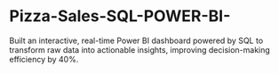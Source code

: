 # Pizza-Sales-SQL-POWER-BI-
Built an interactive, real-time Power BI dashboard powered by SQL to transform raw data into actionable insights, improving decision-making efficiency by 40%.
